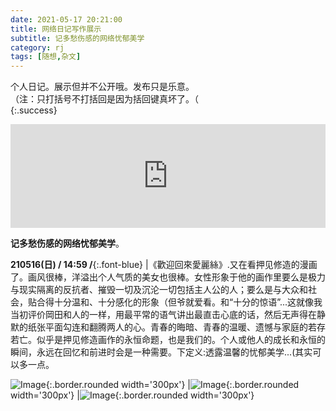 ```yaml
---
date: 2021-05-17 20:21:00
title: 网络日记写作展示
subtitle: 记多愁伤感的网络忧郁美学
category: rj
tags: [随想,杂文]
---
```


个人日记。展示但并不公开哦。发布只是乐意。  
（注：只打括号不打括回是因为括回键真坏了。（  
{:.success}  
  
<!--more-->
  
<iframe width="100%" height="166" scrolling="no" frameborder="no" allow="autoplay" src="https://w.soundcloud.com/player/?url=https%3A//api.soundcloud.com/tracks/196263894&color=%23ff5500&auto_play=true&hide_related=false&show_comments=true&show_user=true&show_reposts=false&show_teaser=true"></iframe><div style="font-size: 10px; color: #cccccc;line-break: anywhere;word-break: normal;overflow: hidden;white-space: nowrap;text-overflow: ellipsis; font-family: Interstate,Lucida Grande,Lucida Sans Unicode,Lucida Sans,Garuda,Verdana,Tahoma,sans-serif;font-weight: 100;"></div>
  
**记多愁伤感的网络忧郁美学**。  

**210516(日) / 14:59 /**{:.font-blue} |《歡迎回來愛麗絲》.又在看押见修造的漫画了。画风很棒，洋溢出个人气质的美女也很棒。女性形象于他的画作里要么是极力与现实隔离的反抗者、摧毁一切及沉沦一切包括主人公的人；要么是与大众和社会，贴合得十分温和、十分感化的形象（但爷就爱看。和“十分的惊语”...这就像我当初评价岡田和人的一样，用最平常的语气讲出最直击心底的话，然后无声得在静默的纸张平面勾连和翻腾两人的心。青春的晦暗、青春的温暖、遗憾与家庭的若存若亡。似乎是押见修造画作的永恒命题，也是我们的。个人或他人的成长和永恒的瞬间，永远在回忆和前进时会是一种需要。下定义:透露温馨的忧郁美学...(其实可以多一点。  
  
![Image](http://pic.yupoo.com/erowz/a598d263/a26140ff.jpeg){:.border.rounded width='300px'} |![Image](http://pic.yupoo.com/erowz/cb87f691/92db99b6.jpeg){:.border.rounded width='300px'} |![Image](http://pic.yupoo.com/erowz/9417fb3a/8c84d0b1.jpeg){:.border.rounded width='300px'}